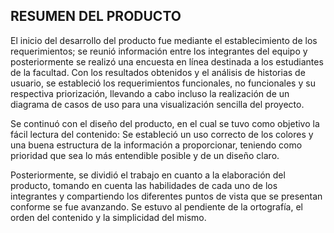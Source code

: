 ## RESUMEN DEL PRODUCTO

El inicio del desarrollo del producto fue mediante el establecimiento de los requerimientos; se reunió información entre los integrantes del equipo y posteriormente se realizó una encuesta en línea destinada a los estudiantes de la facultad. Con los resultados obtenidos y el análisis de historias de usuario, se estableció los requerimientos funcionales, no funcionales y su respectiva priorización, llevando a cabo incluso la realización de un diagrama de casos de uso para una visualización sencilla del proyecto.

Se continuó con el diseño del producto, en el cual se tuvo como objetivo la fácil lectura del contenido: Se estableció un uso correcto de los colores y una buena estructura de la información a proporcionar, teniendo como prioridad que sea lo más entendible posible y de un diseño claro.

Posteriormente, se dividió el trabajo en cuanto a la elaboración del producto, tomando en cuenta las habilidades de cada uno de los integrantes y compartiendo los diferentes puntos de vista que se presentan conforme se fue avanzando. Se estuvo al pendiente de la ortografía, el orden del contenido y la simplicidad del mismo.
